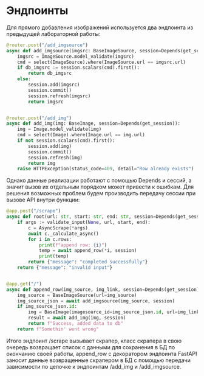 # Эндпоинты
Для прямого добавления изображений используется два эндпоинта из предыдущей лабораторной работы:
```Python
@router.post("/add_imgsource")
async def add_imgsource(imgsrc: BaseImageSource, session=Depends(get_session)):
    imgsrc = ImageSource.model_validate(imgsrc)
    cmd = select(ImageSource).where(ImageSource.url == imgsrc.url)
    if db_imgsrc := session.scalars(cmd).first():
        return db_imgsrc
    else:
        session.add(imgsrc)
        session.commit()
        session.refresh(imgsrc)
        return imgsrc


@router.post("/add_img")
async def add_img(img: BaseImage, session=Depends(get_session)):
    img = Image.model_validate(img)
    cmd = select(Image).where(Image.url == img.url)
    if not session.scalars(cmd).first():
        session.add(img)
        session.commit()
        session.refresh(img)
        return img
    raise HTTPException(status_code=409, detail="Row already exists")
```
Однако данные реализации работают с помощью Depends и сессий, а значит вызов их отдельным порядком может привести к ошибкам. Для решения возможных проблем будем производить передачу сессии при вызове API внутри функции:
```Python
@app.post("/scrape")
async def root(url: str, start: str, end: str, session=Depends(get_session)):
    if args := validate_input(None, url, start, end):
        c = AsyncScrape(*args)
        await c._calculate_async()
        for i in c.rows:
            print(f"append row: {i}")
            temp = await append_row(*i, session)
            print(temp)
        return {"message": "completed successfully"}
    return {"message": "invalid input"}


@app.get("/")
async def append_row(img_source, img_link, session=Depends(get_session)):
    img_source = BaseImageSource(url=img_source)
    img_source_json = await add_imgsource(img_source, session)
    if img_source_json.id:
        img = BaseImage(imagesource_id=img_source_json.id, url=img_link)
        result = await add_img(img, session)
        return f"Success, added data to db"
    return f"Somethin' went wrong"
```
Итого эндпоинт /scrape вызывает скрапер, класс скрапера в свою очередь возвращает список с данными для сохранения в БД по окончанию своей работы, append_row с декоратором эндпоинта FastAPI заносит данные возвращенные скрапером в БД с помощью передачи зависимости по цепочке к эндпоинтам /add_img и /add_imgsource.